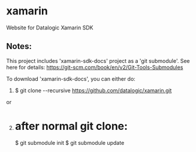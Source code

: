 # xamarin
Website for Datalogic Xamarin SDK

## Notes:
This project includes 'xamarin-sdk-docs' project as a 'git submodule'. See here for details:
  https://git-scm.com/book/en/v2/Git-Tools-Submodules

To download 'xamarin-sdk-docs', you can either do:

1. $ git clone --recursive https://github.com/datalogic/xamarin.git

or 

2. # after normal git clone:
   $ git submodule init
   $ git submodule update




